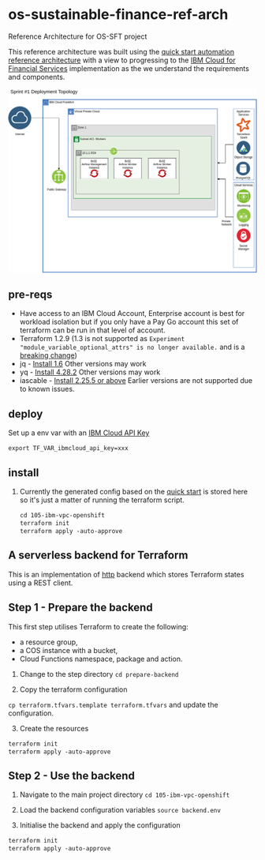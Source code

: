 # os-sustainable-finance-ref-arch
Reference Architecture for OS-SFT project

This reference architecture was built using the [quick start automation reference architecture](https://github.com/IBM/automation-ibmcloud-infra-openshift/tree/main/1-quickstart) with a view to progressing to the [IBM Cloud for Financial Services](https://github.com/IBM/ibm-cloud-reference-architectures/) implementation as the we understand the requirements and components.

![Sprint1](diagrams/sprint1-v0.2.png)

## pre-reqs

- Have access to an IBM Cloud Account, Enterprise account is best for workload isolation but if you only have a Pay Go account this set of terraform can be run in that level of account.
- Terraform 1.2.9 (1.3 is not supported as `Experiment "module_variable_optional_attrs" is no longer available.` and is a [breaking change](https://github.com/hashicorp/terraform/issues/31692))
- jq - [Install 1.6](https://stedolan.github.io/jq/download/) Other versions may work
- yq - [Install 4.28.2](https://github.com/mikefarah/yq#install) Other versions may work
- iascable - [Install 2.25.5 or above](https://github.com/cloud-native-toolkit/iascable#installation) Earlier versions are not supported due to known issues.

## deploy 

Set up a env var with an [IBM Cloud API Key](https://cloud.ibm.com/iam/apikeys)
```
export TF_VAR_ibmcloud_api_key=xxx
```

## install

1. Currently the generated config based on the [quick start](https://github.com/IBM/automation-ibmcloud-infra-openshift/tree/main/1-quickstart) is stored here so it's just a matter of running the terraform script.

    ```
    cd 105-ibm-vpc-openshift
    terraform init
    terraform apply -auto-approve
    ```

## A serverless backend for Terraform
This is an implementation of [http](https://developer.hashicorp.com/terraform/language/settings/backends/http) backend which stores Terraform states using a REST client.

## Step 1 - Prepare the backend
This first step utilises Terraform to create the following:
- a resource group,
- a COS instance with a bucket,
- Cloud Functions namespace, package and action.

1. Change to the step directory
``cd prepare-backend``

2. Copy the terraform configuration

``cp terraform.tfvars.template terraform.tfvars`` and update the configuration.

3. Create the resources

```
terraform init
terraform apply -auto-approve
```

## Step 2 - Use the backend

1. Navigate to the main project directory
``cd 105-ibm-vpc-openshift``

2. Load the backend configuration variables
``source backend.env``

3. Initialise the backend and apply the configuration
```
terraform init
terraform apply -auto-approve
```






